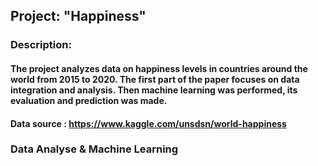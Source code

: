 ## Project: "Happiness"

### Description:
#### The project analyzes data on happiness levels in countries around the world from 2015 to 2020. The first part of the paper focuses on data integration and analysis. Then machine learning was performed, its evaluation and prediction was made.

#### Data source : https://www.kaggle.com/unsdsn/world-happiness

### Data Analyse & Machine Learning
